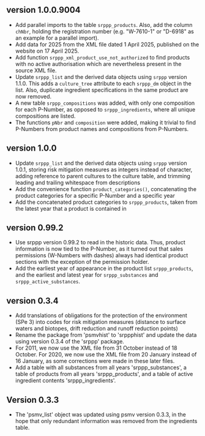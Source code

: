 ## version 1.0.0.9004

- Add parallel imports to the table `srppp_products`. Also, add the column
  `chNbr`, holding the registration number (e.g. "W-7610-1" or "D-6918" as an 
  example for a parallel import).
- Add data for 2025 from the XML file dated 1 April 2025, published on the website
  on 17 April 2025.
- Add function `srppp_xml_product_use_not_authorized` to find products with no
  active authorisation which are nevertheless present in the source XML file.
- Update `srppp_list` and the derived data objects using `srppp` version 1.1.0.
  This adds a `culture_tree` attribute to each `srppp_dm` object in the list.
  Also, duplicate ingredient specifications in the same product are now removed.
- A new table `srppp_compositions` was added, with only one composition for each
  P-Number, as opposed to `srppp_ingredients`, where all unique compositions
  are listed.
- The functions `pNbr` and `composition` were added, making it trivial to find
  P-Numbers from product names and compositions from P-Numbers.

## version 1.0.0

- Update `srppp_list` and the derived data objects using `srppp` version 1.0.1,
  storing risk mitigation measures as integers instead of character, 
  adding reference to parent cultures to the culture table, and
  trimming leading and trailing whitespace from descriptions
- Add the convenience function `product_categories()`, concatenating the
  product categories for a specific P-Number and a specific year
- Add the concatenated product categories to `srppp_products`, taken from the
  latest year that a product is contained in

## version 0.99.2

- Use srppp version 0.99.2 to read in the historic data. Thus, product 
  information is now tied to the P-Number, as it turned out that sales permissions
  (W-Numbers with dashes) always had identical product sections with the exception
  of the permission holder.
- Add the earliest year of appearance in the product list `srppp_products`, and
  the earliest and latest year for `srppp_substances` and `srppp_active_substances`.

## version 0.3.4

- Add translations of obligations for the protection of the environment (SPe 3) into
  codes for risk mitigation measures (distance to surface waters and biotopes, drift
  reduction and runoff reduction points)
- Rename the package from 'psmvhist' to 'srppphist' and update the data using
  version 0.3.4 of the 'srppp' package.
- For 2011, we now use the XML file from 31 October instead of 18 October. For 2020,
  we now use the XML file from 20 January instead of 16 January, as some corrections
  were made in these later files.
- Add a table with all substances from all years 'srppp_substances', a table of
  products from all years 'srppp_products', and a table of active ingredient 
  contents 'srppp_ingredients'.

## Version 0.3.3

- The 'psmv_list' object was updated using psmv version 0.3.3, in the hope that only
  redundant information was removed from the ingredients table.
